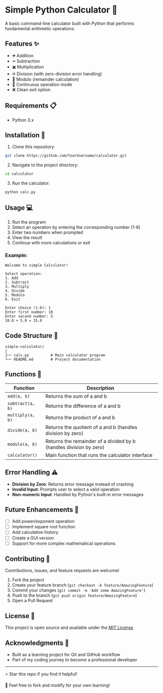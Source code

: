 # Simple Python Calculator 🧮

A basic command-line calculator built with Python that performs fundamental arithmetic operations.

## Features ✨

- ➕ Addition
- ➖ Subtraction
- ✖️ Multiplication
- ➗ Division (with zero-division error handling)
- 📐 Modulo (remainder calculation)
- 🔄 Continuous operation mode
- ❌ Clean exit option

## Requirements 📋

- Python 3.x

## Installation 🚀

1. Clone this repository:
```bash
git clone https://github.com/YourUsername/calculator.git
```

2. Navigate to the project directory:
```bash
cd calculator
```

3. Run the calculator:
```bash
python calc.py
```

## Usage 💻

1. Run the program
2. Select an operation by entering the corresponding number (1-6)
3. Enter two numbers when prompted
4. View the result
5. Continue with more calculations or exit

### Example:

```
Welcome to simple Calculator!

Select operation:
1. Add
2. Subtract
3. Multiply
4. Divide
5. Modulo
6. Exit

Enter choice (1-6): 1
Enter first number: 10
Enter second number: 5
10.0 + 5.0 = 15.0
```

## Code Structure 📂

```
simple-calculator/
│
├── calc.py          # Main calculator program
└── README.md        # Project documentation
```

## Functions 🔧

| Function | Description |
|----------|-------------|
| `add(a, b)` | Returns the sum of a and b |
| `subtract(a, b)` | Returns the difference of a and b |
| `multiply(a, b)` | Returns the product of a and b |
| `divide(a, b)` | Returns the quotient of a and b (handles division by zero) |
| `modulo(a, b)` | Returns the remainder of a divided by b (handles division by zero) |
| `calculator()` | Main function that runs the calculator interface |

## Error Handling ⚠️

- **Division by Zero**: Returns error message instead of crashing
- **Invalid Input**: Prompts user to select a valid operation
- **Non-numeric Input**: Handled by Python's built-in error messages

## Future Enhancements 🔮

- [ ] Add power/exponent operation
- [ ] Implement square root function
- [ ] Add calculation history
- [ ] Create a GUI version
- [ ] Support for more complex mathematical operations

## Contributing 🤝

Contributions, issues, and feature requests are welcome!

1. Fork the project
2. Create your feature branch (`git checkout -b feature/AmazingFeature`)
3. Commit your changes (`git commit -m 'Add some AmazingFeature'`)
4. Push to the branch (`git push origin feature/AmazingFeature`)
5. Open a Pull Request

## License 📄

This project is open source and available under the [MIT License](LICENSE).

## Acknowledgments 🙏

- Built as a learning project for Git and GitHub workflow
- Part of my coding journey to become a professional developer

---

⭐ Star this repo if you find it helpful!

📝 Feel free to fork and modify for your own learning!
